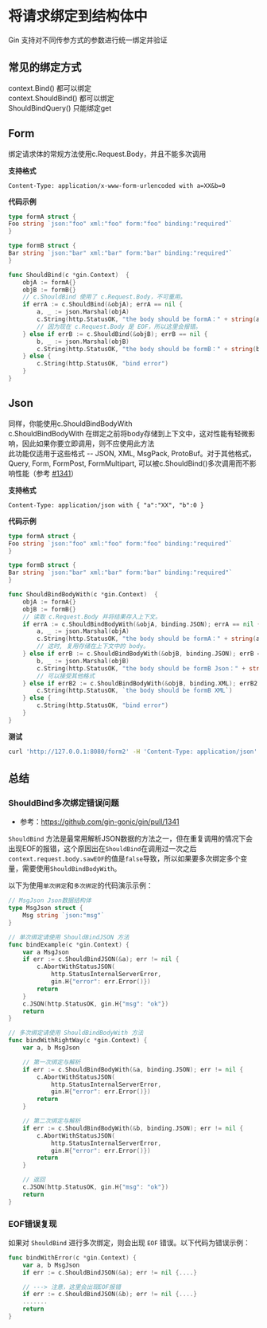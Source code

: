 # 将请求绑定到结构体中

Gin 支持对不同传参方式的参数进行统一绑定并验证

## 常见的绑定方式

context.Bind() 都可以绑定  
context.ShouldBind() 都可以绑定  
ShouldBindQuery() 只能绑定get  

## Form

绑定请求体的常规方法使用c.Request.Body，并且不能多次调用

**支持格式**

```
Content-Type: application/x-www-form-urlencoded with a=XX&b=0
```

**代码示例**

```go
type formA struct {
Foo string `json:"foo" xml:"foo" form:"foo" binding:"required"`
}

type formB struct {
Bar string `json:"bar" xml:"bar" form:"bar" binding:"required"`
}

func ShouldBind(c *gin.Context)  {
	objA := formA{}
	objB := formB{}
	// c.ShouldBind 使用了 c.Request.Body，不可重用。
	if errA := c.ShouldBind(&objA); errA == nil {
		a, _ := json.Marshal(objA)
		c.String(http.StatusOK, "the body should be formA：" + string(a))
		// 因为现在 c.Request.Body 是 EOF，所以这里会报错。
	} else if errB := c.ShouldBind(&objB); errB == nil {
		b, _ := json.Marshal(objB)
		c.String(http.StatusOK, "the body should be formB：" + string(b))
	} else {
		c.String(http.StatusOK, "bind error")
	}
}
```

## Json

同样，你能使用c.ShouldBindBodyWith  
c.ShouldBindBodyWith 在绑定之前将body存储到上下文中，这对性能有轻微影响，因此如果你要立即调用，则不应使用此方法  
此功能仅适用于这些格式 -- JSON, XML, MsgPack, ProtoBuf。对于其他格式，Query, Form, FormPost, FormMultipart, 可以被c.ShouldBind()多次调用而不影响性能（参考 [#1341](https://github.com/gin-gonic/gin/pull/1341)）  

**支持格式**

```
Content-Type: application/json with { "a":"XX", "b":0 }
```

**代码示例**

```go
type formA struct {
Foo string `json:"foo" xml:"foo" form:"foo" binding:"required"`
}

type formB struct {
Bar string `json:"bar" xml:"bar" form:"bar" binding:"required"`
}

func ShouldBindBodyWith(c *gin.Context)  {
	objA := formA{}
	objB := formB{}
	// 读取 c.Request.Body 并将结果存入上下文。
	if errA := c.ShouldBindBodyWith(&objA, binding.JSON); errA == nil {
		a, _ := json.Marshal(objA)
		c.String(http.StatusOK, "the body should be formA：" + string(a))
		// 这时, 复用存储在上下文中的 body。
	} else if errB := c.ShouldBindBodyWith(&objB, binding.JSON); errB == nil {
		b, _ := json.Marshal(objB)
		c.String(http.StatusOK, "the body should be formB Json：" + string(b))
		// 可以接受其他格式
	} else if errB2 := c.ShouldBindBodyWith(&objB, binding.XML); errB2 == nil {
		c.String(http.StatusOK, `the body should be formB XML`)
	} else {
		c.String(http.StatusOK, "bind error")
	}
}
```

**测试**

```bash
curl 'http://127.0.0.1:8080/form2' -H 'Content-Type: application/json' -d '{"foo":"111", "bar":"222"}'
```

## 总结

### ShouldBind多次绑定错误问题

- 参考：https://github.com/gin-gonic/gin/pull/1341

`ShouldBind` 方法是最常用解析JSON数据的方法之一，但在重复调用的情况下会出现EOF的报错，这个原因出在`ShouldBind`在调用过一次之后`context.request.body.sawEOF`的值是`false`导致，所以如果要多次绑定多个变量，需要使用`ShouldBindBodyWith`。  

以下为使用`单次绑定`和`多次绑定`的代码演示示例：

```go
// MsgJson Json数据结构体
type MsgJson struct {
	Msg string `json:"msg"`
}

// 单次绑定请使用 ShouldBindJSON 方法
func bindExample(c *gin.Context) {
	var a MsgJson
	if err := c.ShouldBindJSON(&a); err != nil {
		c.AbortWithStatusJSON(
			http.StatusInternalServerError,
			gin.H{"error": err.Error()})
		return
	}
	c.JSON(http.StatusOK, gin.H{"msg": "ok"})
	return
}

// 多次绑定请使用 ShouldBindBodyWith 方法
func bindWithRightWay(c *gin.Context) {
	var a, b MsgJson

	// 第一次绑定与解析
	if err := c.ShouldBindBodyWith(&a, binding.JSON); err != nil {
		c.AbortWithStatusJSON(
			http.StatusInternalServerError,
			gin.H{"error": err.Error()})
		return
	}

	// 第二次绑定与解析
	if err := c.ShouldBindBodyWith(&b, binding.JSON); err != nil {
		c.AbortWithStatusJSON(
			http.StatusInternalServerError,
			gin.H{"error": err.Error()})
		return
	}

	// 返回
	c.JSON(http.StatusOK, gin.H{"msg": "ok"})
	return
}
```

### EOF错误复现

如果对 `ShouldBind` 进行多次绑定，则会出现 `EOF` 错误。以下代码为错误示例：

```go
func bindWithError(c *gin.Context) {
	var a, b MsgJson
	if err := c.ShouldBindJSON(&a); err != nil {....}

	// ---> 注意，这里会出现EOF报错
	if err := c.ShouldBindJSON(&b); err != nil {....}
	.......
	return
}
```

